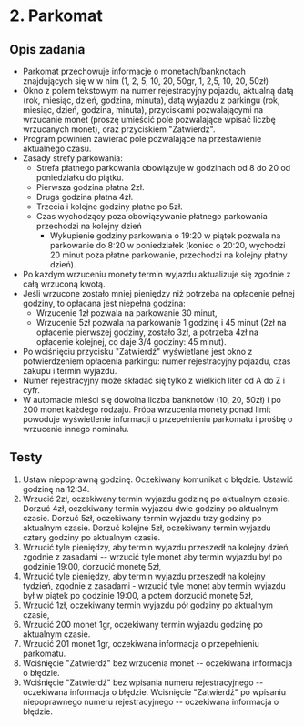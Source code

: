 # 2. Parkomat

## Opis zadania

- Parkomat przechowuje informacje o monetach/banknotach znajdujących się w
w nim (1, 2, 5, 10, 20, 50gr, 1, 2,5, 10, 20, 50zł)
- Okno z polem tekstowym na numer rejestracyjny pojazdu, aktualną datą (rok, miesiąc, dzień, godzina, minuta), datą wyjazdu z parkingu (rok, miesiąc, dzień, godzina, minuta), przyciskami pozwalającymi na wrzucanie monet (proszę umieścić pole pozwalające wpisać liczbę wrzucanych monet), oraz przyciskiem "Zatwierdź".
- Program powinien zawierać pole pozwalające na przestawienie aktualnego czasu.
- Zasady strefy parkowania:
	- Strefa płatnego parkowania obowiązuje w godzinach od 8 do 20 od poniedziałku do piątku.
	- Pierwsza godzina płatna 2zł.
	- Druga godzina płatna 4zł.
	- Trzecia i kolejne godziny płatne po 5zł.
	- Czas wychodzący poza obowiązywanie płatnego parkowania przechodzi na kolejny dzień
		- Wykupienie godziny parkowania o 19:20 w piątek pozwala na parkowanie do 8:20 w poniedziałek (koniec o 20:20, wychodzi 20 minut poza płatne parkowanie, przechodzi na kolejny płatny dzień).
- Po każdym wrzuceniu monety termin wyjazdu aktualizuje się zgodnie z całą wrzuconą kwotą.
- Jeśli wrzucone zostało mniej pieniędzy niż potrzeba na opłacenie pełnej godziny, to opłacana jest niepełna godzina:
	- Wrzucenie 1zł pozwala na parkowanie 30 minut,
	- Wrzucenie 5zł pozwala na parkowanie 1 godzinę i 45 minut (2zł na opłacenie pierwszej godziny, zostało 3zł, a  potrzeba 4zł na opłacenie kolejnej, co daje 3/4 godziny: 45 minut).
- Po wciśnięciu przycisku "Zatwierdź" wyświetlane jest okno z potwierdzeniem opłacenia parkingu: numer rejestracyjny pojazdu, czas zakupu i termin wyjazdu.
- Numer rejestracyjny może składać się tylko z wielkich liter od A do Z i cyfr.
- W automacie mieści się dowolna liczba banknotów (10, 20, 50zł) i po 200 monet każdego rodzaju. Próba wrzucenia monety ponad limit powoduje wyświetlenie informacji o przepełnieniu parkomatu i prośbę o wrzucenie innego nominału.

## Testy

1. Ustaw niepoprawną godzinę. Oczekiwany komunikat o błędzie. Ustawić godzinę na 12:34.
2. Wrzucić 2zł, oczekiwany termin wyjazdu godzinę po aktualnym czasie. Dorzuć 4zł, oczekiwany termin wyjazdu dwie godziny po aktualnym czasie. Dorzuć 5zł, oczekiwany termin wyjazdu trzy godziny po aktualnym czasie. Dorzuć kolejne 5zł, oczekiwany termin wyjazdu cztery godziny po aktualnym czasie.
3. Wrzucić tyle pieniędzy, aby termin wyjazdu przeszedł na kolejny dzień, zgodnie z zasadami -- wrzucić tyle monet aby termin wyjazdu był po godzinie 19:00, dorzucić monetę 5zł,
4. Wrzucić tyle pieniędzy, aby termin wyjazdu przeszedł na kolejny tydzień, zgodnie z zasadami - wrzucić tyle monet aby termin wyjazdu był w piątek po godzinie 19:00, a potem dorzucić monetę 5zł,
5. Wrzucić 1zł, oczekiwany termin wyjazdu pół godziny po aktualnym czasie,
6. Wrzucić 200 monet 1gr, oczekiwany termin wyjazdu godzinę po aktualnym czasie.
7. Wrzucić 201 monet 1gr, oczekiwana informacja o przepełnieniu parkomatu.
8. Wciśnięcie "Zatwierdź" bez wrzucenia monet -- oczekiwana informacja o błędzie.
9. Wciśnięcie "Zatwierdź" bez wpisania numeru rejestracyjnego -- oczekiwana informacja o błędzie. Wciśnięcie "Zatwierdź" po wpisaniu niepoprawnego numeru rejestracyjnego -- oczekiwana informacja o błędzie.
